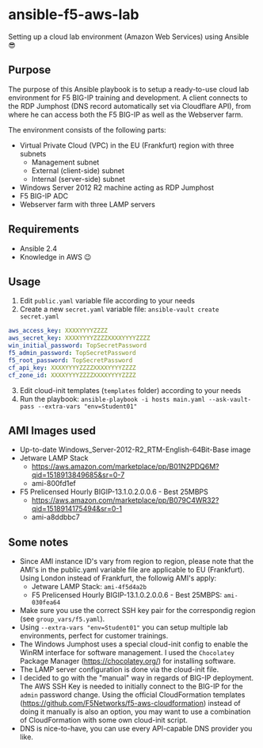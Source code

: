 # ansible-f5-aws-lab
Setting up a cloud lab environment (Amazon Web Services) using Ansible :sunglasses:
## Purpose
The purpose of this Ansible playbook is to setup a ready-to-use cloud lab environment for F5 BIG-IP training and development. A client connects to the RDP Jumphost (DNS record automatically set via Cloudflare API), from where he can access both the F5 BIG-IP as well as the Webserver farm. 

The environment consists of the following parts:
* Virtual Private Cloud (VPC) in the EU (Frankfurt) region with three subnets
  * Management subnet
  * External (client-side) subnet
  * Internal (server-side) subnet
* Windows Server 2012 R2 machine acting as RDP Jumphost
* F5 BIG-IP ADC
* Webserver farm with three LAMP servers 

## Requirements
* Ansible 2.4
* Knowledge in AWS :wink:
## Usage
1. Edit `public.yaml` variable file according to your needs
2. Create a new `secret.yaml` variable file: `ansible-vault create secret.yaml`
```yaml
aws_access_key: XXXXYYYYZZZZ
aws_secret_key: XXXXYYYYZZZZXXXXYYYYZZZZ
win_initial_password: TopSecretPassword
f5_admin_password: TopSecretPassword
f5_root_password: TopSecretPassword
cf_api_key: XXXXYYYYZZZZXXXXYYYYZZZZ
cf_zone_id: XXXXYYYYZZZZXXXXYYYYZZZZ
```
3. Edit cloud-init templates (`templates` folder) according to your needs
4. Run the playbook: `ansible-playbook -i hosts main.yaml --ask-vault-pass --extra-vars "env=Student01"`

## AMI Images used
- Up-to-date Windows_Server-2012-R2_RTM-English-64Bit-Base image
- Jetware LAMP Stack
  - https://aws.amazon.com/marketplace/pp/B01N2PDQ6M?qid=1518913849685&sr=0-7
  - ami-800fd1ef
- F5 Prelicensed Hourly BIGIP-13.1.0.2.0.0.6 - Best 25MBPS
  - https://aws.amazon.com/marketplace/pp/B079C4WR32?qid=1518914175494&sr=0-1
  - ami-a8ddbbc7

## Some notes
- Since AMI instance ID's vary from region to region, please note that the AMI's in the public.yaml variable file are applicable to EU (Frankfurt). Using London instead of Frankfurt, the followig AMI's apply:
  - Jetware LAMP Stack: `ami-4f5d4a2b`
  - F5 Prelicensed Hourly BIGIP-13.1.0.2.0.0.6 - Best 25MBPS: `ami-030fea64`
- Make sure you use the correct SSH key pair for the correspondig region (see `group_vars/f5.yaml`).
- Using `--extra-vars "env=Student01"` you can setup multiple lab environments, perfect for customer trainings.
- The Windows Jumphost uses a special cloud-init config to enable the WinRM interface for software management. I used the `Chocolatey` Package Manager (https://chocolatey.org/) for installing software. 
- The LAMP server configuration is done via the cloud-init file. 
- I decided to go with the "manual" way in regards of BIG-IP deployment. The AWS SSH Key is needed to initially connect to the BIG-IP for the `admin` password change. Using the official CloudFormation templates (https://github.com/F5Networks/f5-aws-cloudformation) instead of doing it manually is also an option, you may want to use a combination of CloudFormation with some own cloud-init script.  
- DNS is nice-to-have, you can use every API-capable DNS provider you like. 
